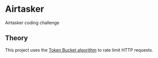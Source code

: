 # Airtasker

Airtasker coding challenge

## Theory

This project uses the [Token Bucket algorithm](https://en.wikipedia.org/wiki/Token_bucket)
to rate limit HTTP requests.
